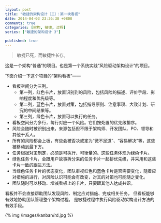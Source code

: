 ```yaml
---
layout: post
title: "敏捷的架构设计（三）：第一块看板"
date: 2014-04-03 23:36:38 +0800
comments: true
categories: [架构, 敏捷, 过程]
series: ["敏捷的架构设计 3"]

published: true
---
```



> 敏捷已死，而敏捷性长存。

这是一个架构“普通”的项目。也是第一个系统实践“风险驱动架构设计”的项目。
<!-- more -->

下面介绍一下这个项目的“架构看板”——

* 看板空间分为三列。
  * 第一列，红色卡片，放置识别到的风险，包括风险的描述、评价手段、影响程度和优先级等。
  * 第二列，蓝色卡片，放置对策，包括指导原则、注意事项、大致计划、研究的中间结果等。
  * 第三列，绿色卡片，放置可以执行的任务。
* 看板空间分为多行，每行对应一个风险。它们按处置的优先级排序。
* 风险会随时被识别出来，来源包括但不限于架构师、开发团队、PO、领导和其他干系人。
* 所有的风险都会上板，有些会被否决或定为“微不足道”、“容易解决”等，这些被移动到最下方。
* 任务根据对策制定，必须是可执行、可衡量的。这些任务体现为绿色卡片。
* 绿色任务卡片，会跟用户故事拆分来的任务卡片一起排优先级，并采用和这些卡片一致的跟进方法。
* 当绿色任务卡片的状态变化，团队审视红色和蓝色卡片是否需要变化，随着应对措施的进行，对风险认识可能会有改变，对其的对策也可能随之变化。
* 团队随时可以移动、增减看板上的卡片，只要跟其他人达成共识。

看板并不会直接帮助团队发现风险、制定应对措施、完成相关任务。
但看板能够有效地协助团队管理整个架构过程。
是敏捷过程中执行风险驱动架构设计方法的有效手段。


{% img  /images/kanban/rd.jpg %}
